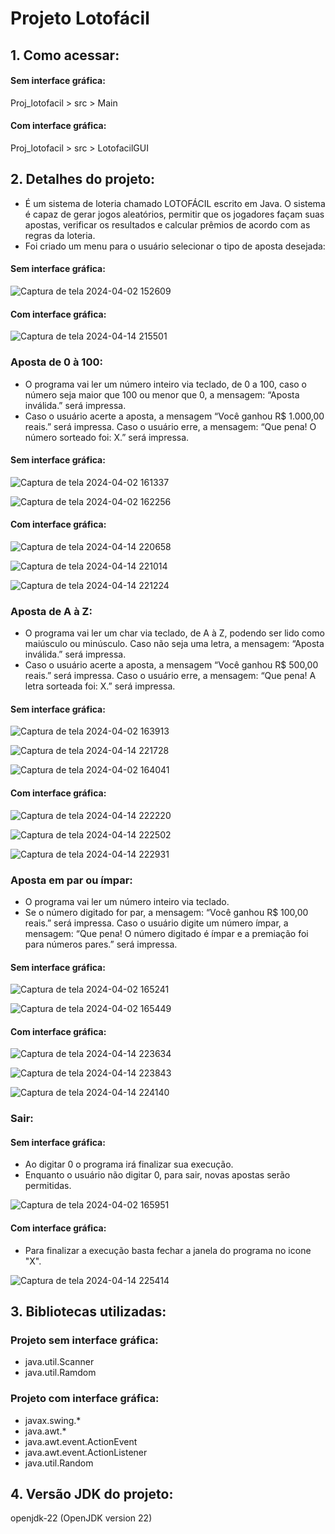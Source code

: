 # Projeto Lotofácil
## 1. Como acessar:
#### Sem interface gráfica:
Proj_lotofacil > src > Main
#### Com interface gráfica:
Proj_lotofacil > src > LotofacilGUI
## 2. Detalhes do projeto:
- É um sistema de loteria chamado LOTOFÁCIL escrito em Java. O sistema é capaz de gerar jogos aleatórios, permitir que os jogadores façam suas apostas, verificar os resultados e calcular prêmios de acordo com as regras da loteria.
- Foi criado um menu para o usuário selecionar o tipo de aposta desejada:
#### Sem interface gráfica:

![Captura de tela 2024-04-02 152609](https://github.com/CarlosEOsawaC/LP/assets/164787161/163c539e-4fd1-4299-810e-0476cd7beea8)
#### Com interface gráfica:

![Captura de tela 2024-04-14 215501](https://github.com/CarlosEOsawaC/LP/assets/164787161/2cdd8787-07f3-45ba-b9bf-67d9e724502c)
### Aposta de 0 à 100:
  - O programa vai ler um número inteiro via teclado, de 0 a 100, caso o número seja maior que 100 ou menor que 0, a mensagem: “Aposta inválida.” será impressa.
  - Caso o usuário acerte a aposta, a mensagem “Você ganhou R$ 1.000,00 reais.” será impressa. Caso o usuário erre, a mensagem: “Que pena! O número sorteado foi: X.” será impressa.
#### Sem interface gráfica:

![Captura de tela 2024-04-02 161337](https://github.com/CarlosEOsawaC/LP/assets/164787161/28b486ab-479f-4d76-8150-e756bb760bee)

![Captura de tela 2024-04-02 162256](https://github.com/CarlosEOsawaC/LP/assets/164787161/f9594f05-9426-46fe-8f78-a5fef80dc335)
#### Com interface gráfica:

![Captura de tela 2024-04-14 220658](https://github.com/CarlosEOsawaC/LP/assets/164787161/ff01e98f-f440-427e-903d-3c954882c151)

![Captura de tela 2024-04-14 221014](https://github.com/CarlosEOsawaC/LP/assets/164787161/c8713965-fd22-45c5-81d6-752aca5f9a71)

![Captura de tela 2024-04-14 221224](https://github.com/CarlosEOsawaC/LP/assets/164787161/a0e10174-2b89-4f74-8991-e1bc45b5be48)
### Aposta de A à Z:
  - O programa vai ler um char via teclado, de A à Z, podendo ser lido como maiúsculo ou minúsculo. Caso não seja uma letra, a mensagem: “Aposta inválida.” será impressa.
  - Caso o usuário acerte a aposta, a mensagem “Você ganhou R$ 500,00 reais.” será impressa. Caso o usuário erre, a mensagem: “Que pena! A letra sorteada foi: X.” será impressa.
#### Sem interface gráfica:

![Captura de tela 2024-04-02 163913](https://github.com/CarlosEOsawaC/LP/assets/164787161/845810fe-d7c1-41df-b47c-93510e6ea172)

![Captura de tela 2024-04-14 221728](https://github.com/CarlosEOsawaC/LP/assets/164787161/8ff61ba4-7c50-4427-96d3-66f281998e78)

![Captura de tela 2024-04-02 164041](https://github.com/CarlosEOsawaC/LP/assets/164787161/090619fc-d4ce-4456-9fe6-c1354c946237)
#### Com interface gráfica:

![Captura de tela 2024-04-14 222220](https://github.com/CarlosEOsawaC/LP/assets/164787161/2bc9e7cf-38fe-4c58-a275-1c65db99d338)

![Captura de tela 2024-04-14 222502](https://github.com/CarlosEOsawaC/LP/assets/164787161/25dd47f2-afee-4344-89ac-a57331934a7b)

![Captura de tela 2024-04-14 222931](https://github.com/CarlosEOsawaC/LP/assets/164787161/86528c66-c8ea-4ce8-b064-b0feb722f555)
### Aposta em par ou ímpar:
  - O programa vai ler um número inteiro via teclado.
  - Se o número digitado for par, a mensagem: “Você ganhou R$ 100,00 reais.” será impressa. Caso o usuário digite um número ímpar, a mensagem: “Que pena! O número digitado é ímpar e a premiação foi para números pares.” será impressa.
#### Sem interface gráfica:

![Captura de tela 2024-04-02 165241](https://github.com/CarlosEOsawaC/LP/assets/164787161/4f42d276-523d-4650-9a3d-0051b4093126)

![Captura de tela 2024-04-02 165449](https://github.com/CarlosEOsawaC/LP/assets/164787161/9da145c9-23cb-4c2a-80ed-bb047662a338)
#### Com interface gráfica:

![Captura de tela 2024-04-14 223634](https://github.com/CarlosEOsawaC/LP/assets/164787161/80863e77-8c25-4771-bc9f-9c0d2d3956db)

![Captura de tela 2024-04-14 223843](https://github.com/CarlosEOsawaC/LP/assets/164787161/2ccbb539-b9bf-438d-adce-6f8d03160957)

![Captura de tela 2024-04-14 224140](https://github.com/CarlosEOsawaC/LP/assets/164787161/554577c6-7f8a-4f49-be10-688c205971a8)
### Sair:
#### Sem interface gráfica:
  - Ao digitar 0 o programa irá finalizar sua execução.
  - Enquanto o usuário não digitar 0, para sair, novas apostas serão permitidas.

![Captura de tela 2024-04-02 165951](https://github.com/CarlosEOsawaC/LP/assets/164787161/638653e3-fa11-43c1-bb7b-f31123c349c0)
#### Com interface gráfica:
- Para finalizar a execução basta fechar a janela do programa no icone "X".

![Captura de tela 2024-04-14 225414](https://github.com/CarlosEOsawaC/LP/assets/164787161/683b3fcb-f852-413b-81c8-e1ac00a4da65)
## 3. Bibliotecas utilizadas:
### Projeto sem interface gráfica:
- java.util.Scanner
- java.util.Ramdom
### Projeto com interface gráfica:
- javax.swing.*
- java.awt.*
- java.awt.event.ActionEvent
- java.awt.event.ActionListener
- java.util.Random
## 4. Versão JDK do projeto:
openjdk-22 (OpenJDK version 22)
